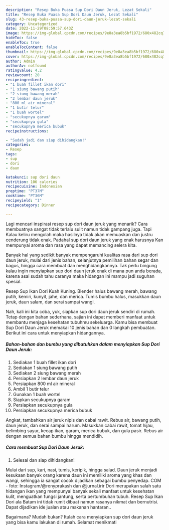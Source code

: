 ```yaml
---
description: "Resep Buka Puasa Sup Dori Daun Jeruk, Lezat Sekali"
title: "Resep Buka Puasa Sup Dori Daun Jeruk, Lezat Sekali"
slug: 43-resep-buka-puasa-sup-dori-daun-jeruk-lezat-sekali
category: Uncategorized
date: 2022-11-29T08:59:57.643Z
image: https://img-global.cpcdn.com/recipes/9e8a3ea8b5bf1972/680x482cq70/sup-dori-daun-jeruk-foto-resep-utama.jpg
hideToc: false
enableToc: true
enableTocContent: false
thumbnail: https://img-global.cpcdn.com/recipes/9e8a3ea8b5bf1972/680x482cq70/sup-dori-daun-jeruk-foto-resep-utama.jpg
cover: https://img-global.cpcdn.com/recipes/9e8a3ea8b5bf1972/680x482cq70/sup-dori-daun-jeruk-foto-resep-utama.jpg
author: Admin
authorAv: notfound
ratingvalue: 4.2
reviewcount: 20
recipeingredient:
- "1 buah fillet ikan dori"
- "1 siung bawang putih"
- "2 siung bawang merah"
- "2 lembar daun jeruk"
- "800 ml air mineral"
- "1 butir telur"
- "1 buah wortel"
- "secukupnya garam"
- "secukupnya gula"
- "secukupnya merica bubuk"
recipeinstructions:

- "Sudah jadi dan siap dihidangkan!"
categories:
- Resep
tags:
- sup
- dori
- daun

katakunci: sup dori daun 
nutrition: 106 calories
recipecuisine: Indonesian
preptime: "PT37M"
cooktime: "PT36M"
recipeyield: "1"
recipecategory: Dinner

---
```



Lagi mencari inspirasi resep sup dori daun jeruk yang menarik? Cara membuatnya sangat tidak terlalu sulit namun tidak gampang juga. Tapi Kalau keliru mengolah maka hasilnya tidak akan memuaskan dan justru cenderung tidak enak. Padahal sup dori daun jeruk yang enak harusnya Kan mempunyai aroma dan rasa yang dapat memancing selera kita.


Banyak hal yang sedikit banyak mempengaruhi kualitas rasa dari sup dori daun jeruk, mulai dari jenis bahan, selanjutnya pemilihan bahan segar dan bagus, hingga cara membuat dan menghidangkannya. Tak perlu bingung kalau ingin menyiapkan sup dori daun jeruk enak di mana pun anda berada, karena asal sudah tahu caranya maka hidangan ini mampu jadi suguhan spesial.

Resep Sup Ikan Dori Kuah Kuning. Blender halus bawang merah, bawang putih, kemiri, kunyit, jahe, dan merica. Tumis bumbu halus, masukkan daun jeruk, daun salam, dan serai sampai wangi.


Nah, kali ini kita coba, yuk, siapkan sup dori daun jeruk sendiri di rumah. Tetap dengan bahan sederhana, sajian ini dapat memberi manfaat untuk membantu menjaga kesehatan tubuhmu sekeluarga. Kamu bisa membuat Sup Dori Daun Jeruk memakai 10 jenis bahan dan 0 langkah pembuatan. Berikut ini cara untuk menyiapkan hidangannya.

<!--inarticleads1-->

##### Bahan-bahan dan bumbu yang dibutuhkan dalam menyiapkan Sup Dori Daun Jeruk:

1. Sediakan 1 buah fillet ikan dori
1. Sediakan 1 siung bawang putih
1. Sediakan 2 siung bawang merah
1. Persiapkan 2 lembar daun jeruk
1. Persiapkan 800 ml air mineral
1. Ambil 1 butir telur
1. Gunakan 1 buah wortel
1. Siapkan secukupnya garam
1. Persiapkan secukupnya gula
1. Persiapkan secukupnya merica bubuk


Angkat, tambahkan air jeruk nipis dan cabai rawit. Rebus air, bawang putih, daun jeruk, dan serai sampai harum. Masukkan cabai rawit, tomat hijau, belimbing sayur, kecap ikan, garam, merica bubuk, dan gula pasir. Rebus air dengan semua bahan bumbu hingga mendidih. 

<!--inarticleads2-->

##### Cara membuat Sup Dori Daun Jeruk:


1. Selesai dan siap dihidangkan!

Mulai dari sup, kari, nasi, tumis, keripik, hingga salad. Daun jeruk menjadi kesukaan banyak orang karena daun ini memiliki aroma yang khas dan wangi, sehingga ia sangat cocok dijadikan sebagai bumbu penyedap. COM - foto: Instagram/@renyprakash dan @jurnal.irir Dori merupakan salah satu hidangan ikan yang mempunyai banyak sekali manfaat untuk kesehatan kulit, menguatkan fungsi jantung, serta pertumbuhan tubuh. Resep Sup Ikan Dori ala Batam ini tidak rumit dibuat namun rasanya nikmat dan bernutrisi. Dapat dijadikan ide jualan atau makanan hantaran.. 

Bagaimana? Mudah bukan? Itulah cara menyiapkan sup dori daun jeruk yang bisa kamu lakukan di rumah. Selamat menikmati
